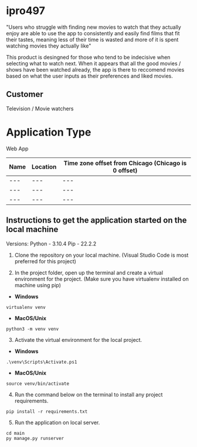 # ipro497

"Users who struggle with finding new movies to watch that they actually enjoy are able to use the app to consistently and easily find films that fit their tastes, meaning less of their time is wasted and more of it is spent watching movies they actually like"

This product is desingned for those who tend to be indecisive when selecting what to watch next. When it appears that all the good movies / shows have been watched already, the app is there to reccomend movies based on what the user inputs as their preferences and liked movies. 

## Customer
Television / Movie watchers

# Application Type
Web App

| Name |	Location	| Time zone offset from Chicago (Chicago is 0 offset)|
| --- | --- | --- |
| --- | --- | --- |
| --- | --- | --- |
| --- | --- | --- |


## Instructions to get the application started on the local machine

Versions:
Python - 3.10.4
Pip - 22.2.2



1. Clone the repository on your local machine. (Visual Studio Code is most preferred for this project)

2. In the project folder, open up the terminal and create a virtual environment for the project. (Make sure you have virtualenv installed on machine using pip)

- **Windows**
```
virtualenv venv
```
- **MacOS/Unix**
```
python3 -m venv venv
```

3. Activate the virtual environment for the local project.

- **Windows**
```
.\venv\Scripts\Activate.ps1
```
- **MacOS/Unix**
```
source venv/bin/activate
```

4. Run the command below on the terminal to install any project requirements.

```
pip install -r requirements.txt
```

5. Run the application on local server.
```
cd main
py manage.py runserver
```


